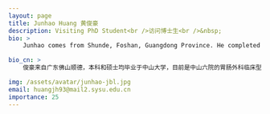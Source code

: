 ```yaml
---
layout: page
title: Junhao Huang 黄俊豪
description: Visiting PhD Student<br />访问博士生<br />&nbsp;
bio: >
    Junhao comes from Shunde, Foshan, Guangdong Province. He completed his undergraduate and master's degrees at Sun Yat-sen University. Currently, he is an MD student in Gastrointestinal Surgery at the Sixth Affiliated Hospital of Sun Yat-sen University. His aspiration is to become a physician-scientist. Inspired by the spirit of SUSTech — "Virtue | Truth | Advance" — Junhao feels privileged to join the COmics team for further studies. He looks forward to fostering friendly relationships and engaging in a labor of love together.

bio_cn: >
    俊豪来自广东佛山顺德，本科和硕士均毕业于中山大学，目前是中山六院的胃肠外科临床型博士生。他的志向是成为一名医生科学家。秉承南方科技大学“明德求是，日新自强”的校训精神，俊豪有幸加入COmics团队进一步学习，希望能与大家友好相处，一起为兴趣发电。

img: /assets/avatar/junhao-jbl.jpg
email: huangjh93@mail2.sysu.edu.cn
importance: 25
---
```


